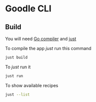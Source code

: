 # Goodle CLI

## Build

You will need [Go compiler](https://go.dev/dl/)
and [just](https://github.com/casey/just)

To compile the app *just* run this command

```bash
just build
```

To *just* run it

```bash
just run
```

To show available recipes

```bash
just --list
```
